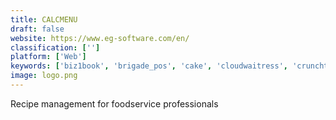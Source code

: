 ```yaml
---
title: CALCMENU
draft: false 
website: https://www.eg-software.com/en/
classification: ['']
platform: ['Web']
keywords: ['biz1book', 'brigade_pos', 'cake', 'cloudwaitress', 'crunchtime', 'flipdish', 'freshcheq', 'gather', 'jolt', 'koomi_pos', 'kounta', 'lavu', 'opensimsim', 'ordyx', 'push_operations', 'recipe_costing', 'square_for_restaurants', 'synergysuite', 'when_i_work', 'bcfood']
image: logo.png
---
```

Recipe management for foodservice professionals